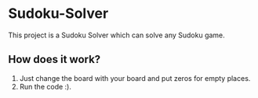 # Sudoku-Solver
This project is a Sudoku Solver which can solve any Sudoku game.

## How does it work?
1. Just change the board with your board and put zeros for empty places.
1. Run the code :).
